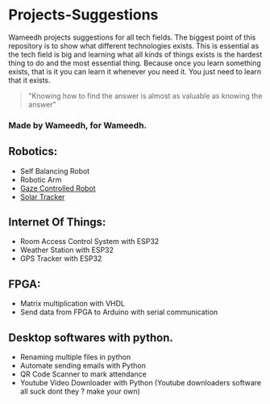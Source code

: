 # Projects-Suggestions
Wameedh projects suggestions for all tech fields.
The biggest point of this repository is to show what different technologies exists. This is essential as the tech field is big and learning what all kinds of things exists is the hardest thing to do and the most essential thing. Because once you learn something exists, that is it you can learn it whenever you need it. You just need to learn that it exists.
> "Knowing how to find the answer is almost as valuable as knowing the answer"

### Made by Wameedh, for Wameedh.


## Robotics:
- Self Balancing Robot
- Robotic Arm
- [Gaze Controlled Robot](https://github.com/cyliakh/Gaze-controlled-robot/blob/main/README.md)
- [Solar Tracker](https://github.com/AHZ456/Solar-Tracker-Project)

## Internet Of Things:
- Room Access Control System with ESP32
- Weather Station with ESP32
- GPS Tracker with ESP32

## FPGA:
- Matrix multiplication with VHDL
- Send data from FPGA to Arduino with serial communication

## Desktop softwares with python.
- Renaming multiple files in python
- Automate sending emails with Python
- QR Code Scanner to mark attendance
- Youtube Video Downloader with Python (Youtube downloaders software all suck dont they ? make your own)

